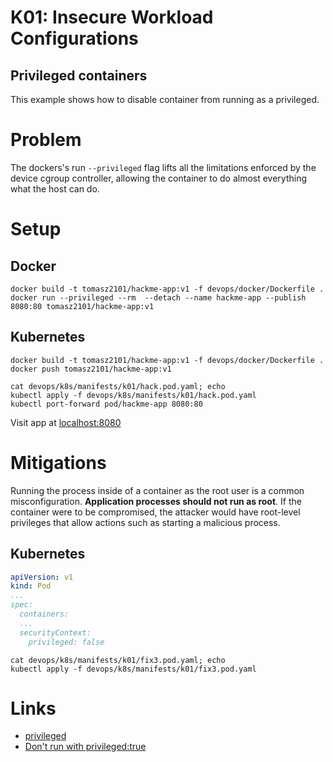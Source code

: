 # K01: Insecure Workload Configurations

## Privileged containers

This example shows how to disable container from running as a privileged.

# Problem

The dockers's run `--privileged` flag lifts all the limitations enforced by the device cgroup controller, allowing the container to do almost everything what the host can do.

# Setup

## Docker

```shell
docker build -t tomasz2101/hackme-app:v1 -f devops/docker/Dockerfile .
docker run --privileged --rm  --detach --name hackme-app --publish 8080:80 tomasz2101/hackme-app:v1
```

## Kubernetes

```shell
docker build -t tomasz2101/hackme-app:v1 -f devops/docker/Dockerfile .
docker push tomasz2101/hackme-app:v1

cat devops/k8s/manifests/k01/hack.pod.yaml; echo
kubectl apply -f devops/k8s/manifests/k01/hack.pod.yaml
kubectl port-forward pod/hackme-app 8080:80
```

Visit app at [localhost:8080](http://localhost:8080/)

# Mitigations

Running the process inside of a container as the root user is a common misconfiguration. **Application processes should not run as root**. If the container were to be compromised, the attacker would have root-level privileges that allow actions such as starting a malicious process.

## Kubernetes

```yaml
apiVersion: v1  
kind: Pod  
...
spec:  
  containers:  
  ...
  securityContext:  
    privileged: false
```

```shell
cat devops/k8s/manifests/k01/fix3.pod.yaml; echo
kubectl apply -f devops/k8s/manifests/k01/fix3.pod.yaml
```

# Links

- [privileged](https://docs.docker.com/engine/reference/commandline/run/#privileged)
- [Don't run with privileged:true](https://www.youtube.com/watch?v=tpsDgMtNObo)